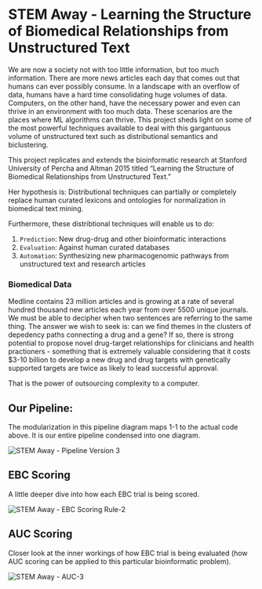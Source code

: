 # STEM Away - Learning the Structure of Biomedical Relationships from Unstructured Text

We are now a society not with too little information, but too much information. There are more news articles each day that comes out that humans can ever possibly consume. In a landscape with an overflow of data, humans have a hard time consolidating huge volumes of data. Computers, on the other hand, have the necessary power and even can thrive in an environment with too much data. These scenarios are the places where ML algorithms can thrive. This project sheds light on some of the most powerful techniques available to deal with this gargantuous volume of unstructured text such as distributional semantics and biclustering.

This project replicates and extends the bioinformatic research at Stanford University of Percha and Altman 2015 titled “Learning the Structure of Biomedical Relationships from Unstructured Text.”

Her hypothesis is: Distributional techniques can partially or completely replace human curated lexicons and ontologies for normalization in biomedical text mining.
  
Furthermore, these distribtional techniques will enable us to do:
1) `Prediction`: New drug-drug and other bioinformatic interactions
2) `Evaluation`: Against human curated databases
3) `Automation`: Synthesizing new pharmacogenomic pathways from unstructured text and research articles


### Biomedical Data

Medline contains 23 million articles and is growing at a rate of several hundred thousand new articles each year from over 5500 unique journals. We must be able to decipher when two sentences are referring to the same thing. The answer we wish to seek is: can we find themes in the clusters of depedency paths connecting a drug and a gene? If so, there is strong potential to propose novel drug-target relationships for clinicians and health practioners - something that is extremely valuable considering that it costs $3-10 billion to develop a new drug and drug targets with genetically supported targets are twice as likely to lead successful approval.

That is the power of outsourcing complexity to a computer.

## Our Pipeline:

The modularization in this pipeline diagram maps 1-1 to the actual code above. It is our entire pipeline condensed into one diagram. 

![STEM Away - Pipeline Version 3](https://user-images.githubusercontent.com/44710581/129920146-f5107736-62c3-49db-98f8-a0bd2a1830ee.png)

## EBC Scoring

A little deeper dive into how each EBC trial is being scored.

![STEM Away - EBC Scoring Rule-2](https://user-images.githubusercontent.com/44710581/130164649-7176240f-6717-4bf7-9437-6213f764be95.png)

## AUC Scoring

Closer look at the inner workings of how EBC trial is being evaluated (how AUC scoring can be applied to this particular bioinformatic problem).

![STEM Away - AUC-3](https://user-images.githubusercontent.com/44710581/130165695-f97b2edb-8c2e-458d-9459-1cc99443c621.png)
